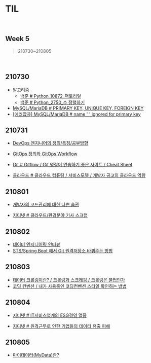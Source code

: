 # TIL

<br>

## Week 5

> 210730~210805

<br>



## 210730

* 알고리즘
  * [백준 # Python_10872_팩토리얼](https://pythontoomuchinformation.tistory.com/349)
  * [백준 # Python_2750_수 정렬하기](https://pythontoomuchinformation.tistory.com/350)
* [MySQL/MariaDB # PRIMARY KEY, UNIQUE KEY, FOREIGN KEY]( https://pythontoomuchinformation.tistory.com/348)
* [[에러잡자] MySQL/MariaDB # name ' ' ignored for primary key]( https://pythontoomuchinformation.tistory.com/351)



## 210731

* [DevOps 엔지니어의 정의/특징/공부방향](https://pythontoomuchinformation.tistory.com/352)

* [GitOps 정의와 GitOps Workflow](https://pythontoomuchinformation.tistory.com/353)

* [Git # Gitflow / Git 명령어 연습하기 좋은 사이트 / Cheat Sheet](https://pythontoomuchinformation.tistory.com/354)

* [클라우드 # 클라우드 컴퓨팅 / 서비스모델 / 개발자 공고의 클라우드 역량](https://pythontoomuchinformation.tistory.com/356)



## 210801

* [개발자의 코드관리에 대한 나쁜 습관](https://pythontoomuchinformation.tistory.com/358)

* [지디넷 # 클라우드/환경분야 기사 스크랩](https://pythontoomuchinformation.tistory.com/359)



## 210802

* [데이터 엔지니어링 인터뷰](https://pythontoomuchinformation.tistory.com/360)
* [STS/Spring Boot 에서 Git 원격저장소 바꿔주는 방법](https://pythontoomuchinformation.tistory.com/362)



## 210803

* [데이터 크롤링이란? / 크롤링과 스크래핑 / 크롤링은 불법인가](https://pythontoomuchinformation.tistory.com/363)
* [코딩 컨벤션 / 내가 사용중인 코딩컨벤션 스타일 확인하는 방법](https://pythontoomuchinformation.tistory.com/364)



## 210804

* [지디넷 # IT서비스업계의 ESG경영 열풍](https://pythontoomuchinformation.tistory.com/365)

* [지디넷 # 원격근무로 인한 기업들의 데이터 유출 피해](https://pythontoomuchinformation.tistory.com/366)



## 210805

* [마이데이터(MyData)란?](https://pythontoomuchinformation.tistory.com/372)

